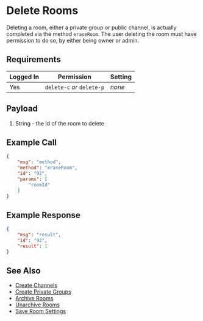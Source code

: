 # Delete Rooms
Deleting a room, either a private group or public channel, is actually completed via the method `eraseRoom`. The user deleting the room must have permission to do so, by either being owner or admin.

## Requirements
| Logged In | Permission | Setting |
| --- | --- | --- |
| Yes | `delete-c` _or_ `delete-p` | _none_ |

## Payload
1. String - the id of the room to delete

## Example Call

```json
{
    "msg": "method",
    "method": "eraseRoom",
    "id": "92",
    "params": [
        "roomId"
    ]
}
```

## Example Response

```json
{
    "msg": "result",
    "id": "92",
    "result": 1
}
```

## See Also
* [Create Channels][1]
* [Create Private Groups][2]
* [Archive Rooms][3]
* [Unarchive Rooms][4]
* [Save Room Settings][5]

[1]:../create-channels
[2]:../create-private-groups
[3]:../archive-rooms
[4]:../unarchive-rooms
[5]:../save-room-settings
